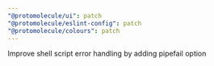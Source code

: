 ```yaml
---
"@protomolecule/ui": patch
"@protomolecule/eslint-config": patch
"@protomolecule/colours": patch
---
```


Improve shell script error handling by adding pipefail option
